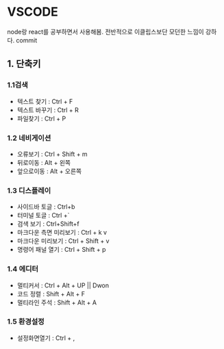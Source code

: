 # VSCODE
node랑 react를 공부하면서 사용해봄.
전반적으로 이클립스보단 모던한 느낌이 강하다.
commit


## 1. 단축키

### 1.1검색
- 텍스트 찾기       : Ctrl + F
- 텍스트 바꾸기     : Ctrl + R
- 파일찾기          : Ctrl + P


### 1.2 네비게이션
- 오류보기 : Ctrl + Shift + m
- 뒤로이동 : Alt + 왼쪽
- 앞으로이동 : Alt + 오른쪽


### 1.3 디스플레이
- 사이드바 토글 : Ctrl+b 
- 터미널 토글 : Ctrl +`
- 검색 보기 : Ctrl+Shift+f
- 마크다운 측면 미리보기 : Ctrl + k v
- 마크다운 미리보기 : Ctrl + Shift + v
- 명령어 패널 열기  : Ctrl + Shift + p

### 1.4 에디터
- 멀티커서          : Ctrl + Alt + UP || Dwon
- 코드 정렬         : Shift + Alt +  F
- 멀티라인 주석     : Shift + Alt + A


### 1.5 환경설정
- 설정화면열기 : Ctrl + ,
